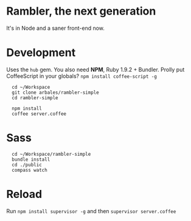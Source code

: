 # Rambler, the next generation
It's in Node and a saner front-end now.

# Development
Uses the `hub` gem. You also need **NPM**, Ruby 1.9.2 + Bundler. Prolly put CoffeeScript in your globals? `npm install coffee-script -g`

```
  cd ~/Workspace
  git clone arbales/rambler-simple
  cd rambler-simple
  
  npm install
  coffee server.coffee    
```

# Sass
```
  cd ~/Workspace/rambler-simple
  bundle install
  cd ./public
  compass watch
```

# Reload
Run `npm install supervisor -g` and then `supervisor server.coffee`